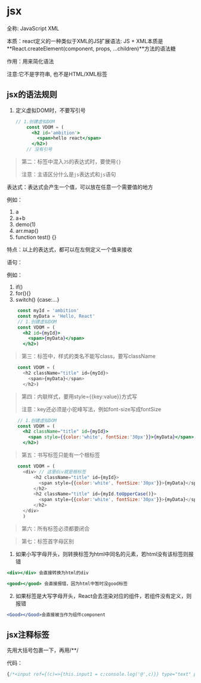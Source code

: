 # jsx

全称: JavaScript XML

本质：react定义的一种类似于XML的JS扩展语法: JS + XML本质是**React.createElement(component, props, ...children)**方法的语法糖

作用：用来简化语法



注意:它不是字符串, 也不是HTML/XML标签

## jsx的语法规则

1. 定义虚拟DOM时，不要写引号

   ```jsx
   // 1.创建虚拟DOM
       const VDOM = (
         <h2 id='ambition'>
           <span>hello react</span>
         </h2>)
       // 没有引号
   ```

   

> 第二：标签中混入`JS`的表达式时，要使用`{}`
>
> 注意：主语区分什么是`js`表达式和`js`语句

表达式：表达式会产生一个值，可以放在任意一个需要值的地方

例如：

1. a
2. a+b
3. demo(1)
4. arr.map()
5. function test() {}

特点：以上的表达式，都可以在左侧定义一个值来接收

语句：

例如：

1. if()
2. for(){}
3. switch() {case:...}

```jsx
    const myId = 'ambition'
    const myData = 'Hello, React'
    // 1.创建虚拟DOM
    const VDOM = (
      <h2 id={myId}>
        <span>{myData}</span>
      </h2>)
```



>第三：标签中，样式的类名不能写class，要写className

```js
    const VDOM = (
      <h2 className="title" id={myId}>
        <span>{myData}</span>
      </h2>)
```





>第四：内联样式，要用style={{key:value}}方式写
>
>注意：key还必须是小驼峰写法，例如font-size写成fontSize

```jsx
    // 1.创建虚拟DOM
    const VDOM = (
      <h2 className="title" id={myId}>
        <span style={{color:'white', fontSize:'30px'}}>{myData}</span>
      </h2>)
```



>第五：书写标签只能有一个根标签

```js
    const VDOM = (
      <div> // 这里div就是根标签
          <h2 className="title" id={myId}>
            <span style={{color:'white', fontSize:'30px'}}>{myData}</span>
          </h2>
          <h2 className="title" id={myId.toUpperCase()}>
            <span style={{color:'white', fontSize:'30px'}}>{myData}</span>
          </h2>
      </div>
      )
```



>第六：所有标签必须都要闭合



>第七：标签首字母区别

1. 如果小写字母开头，则转换标签为html中同名的元素，若html没有该标签则报错

```jsx
<div></div> 会直接转换为html的div

<good></good> 会直接报错，因为html中暂时没good标签
```



2. 如果标签是大写字母开头，React会去渲染对应的组件，若组件没有定义，则报错

```jsx
<Good></Good>会直接被当作为组件component
```



## jsx注释标签

先用大括号包裹一下，再用/**/

代码：

```jsx
{/*<input ref={(c)=>{this.input1 = c;console.log('@',c)}} type="text" placeholder="点击按钮提示数据" />&nbsp;*/}
```

